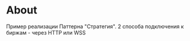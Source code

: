 # About

Пример реализации Паттерна "Стратегия". 2 способа подключения к биржам - через HTTP или WSS
